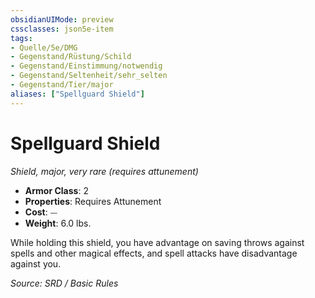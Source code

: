 ```yaml
---
obsidianUIMode: preview
cssclasses: json5e-item
tags:
- Quelle/5e/DMG
- Gegenstand/Rüstung/Schild
- Gegenstand/Einstimmung/notwendig
- Gegenstand/Seltenheit/sehr_selten
- Gegenstand/Tier/major
aliases: ["Spellguard Shield"]
---
```

# Spellguard Shield
*Shield, major, very rare (requires attunement)*  

- **Armor Class**: 2
- **Properties**: Requires Attunement
- **Cost**: ⏤
- **Weight**: 6.0 lbs.

While holding this shield, you have advantage on saving throws against spells and other magical effects, and spell attacks have disadvantage against you.

*Source: SRD / Basic Rules*